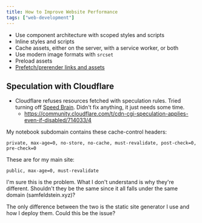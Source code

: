 ```yaml
---
title: How to Improve Website Performance
tags: ["web-development"]
---
```


- Use component architecture with scoped styles and scripts
- Inline styles and scripts
- Cache assets, either on the server, with a service worker, or both
- Use modern image formats with `srcset`
- Preload assets
- [Prefetch/prerender links and assets](https://developer.mozilla.org/en-US/docs/Web/HTML/Element/script/type/speculationrules)

## Speculation with Cloudflare

- Cloudflare refuses resources fetched with speculation rules. Tried turning off [Speed Brain](https://developers.cloudflare.com/speed/optimization/content/speed-brain/). Didn't fix anything, it just needs some time.
  - https://community.cloudflare.com/t/cdn-cgi-speculation-applies-even-if-disabled/714033/4

My notebook subdomain contains these cache-control headers:

```
private, max-age=0, no-store, no-cache, must-revalidate, post-check=0, pre-check=0
```

These are for my main site:

```
public, max-age=0, must-revalidate
```

I'm sure this is the problem. What I don't understand is why they're different. Shouldn't they be the same since it all falls under the same domain (samfeldstein.xyz)? 

The only difference between the two is the static site generator I use and how I deploy them. Could this be the issue?